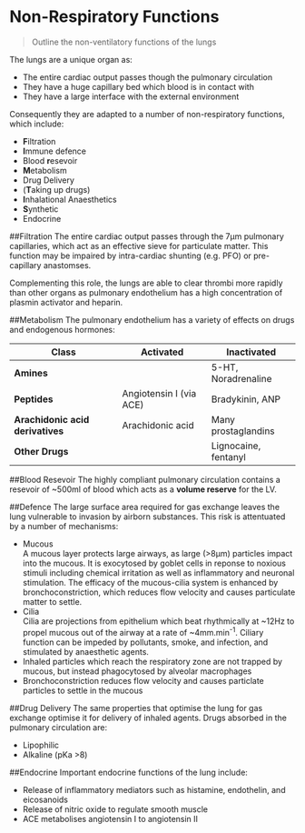 # Non-Respiratory Functions
>Outline the non-ventilatory functions of the lungs

The lungs are a unique organ as:
* The entire cardiac output passes though the pulmonary circulation
* They have a huge capillary bed which blood is in contact with
* They have a large interface with the external environment

Consequently they are adapted to a number of non-respiratory functions, which include:
* **F**iltration
* **I**mmune defence
* Blood **r**esevoir
* **M**etabolism
* Drug Delivery
 * (**T**aking up drugs)
 * **I**nhalational Anaesthetics
* **S**ynthetic 
 * Endocrine

##Filtration
The entire cardiac output passes through the 7μm pulmonary capillaries, which act as an effective sieve for particulate matter. This function may be impaired by intra-cardiac shunting (e.g. PFO) or pre-capillary anastomses.

Complementing this role, the lungs are able to clear thrombi more rapidly than other organs as pulmonary endothelium has a high concentration of plasmin activator and heparin.

##Metabolism
The pulmonary endothelium has a variety of effects on drugs and endogenous hormones:

|Class|Activated|Inactivated|
|-----|---------|-----------|
|**Amines**||5-HT, Noradrenaline|
|**Peptides**|Angiotensin I (via ACE)|Bradykinin, ANP|
|**Arachidonic acid derivatives**|Arachidonic acid|Many prostaglandins|
|**Other Drugs**||Lignocaine, fentanyl|

##Blood Resevoir
The highly compliant pulmonary circulation contains a resevoir of ~500ml of blood which acts as a **volume reserve** for the LV.

##Defence
The large surface area required for gas exchange leaves the lung vulnerable to invasion by airborn substances. This risk is attentuated by a number of mechanisms:
* Mucous  
 A mucous layer protects large airways, as large (>8μm) particles impact into the mucous. It is exocytosed by goblet cells in reponse to noxious stimuli including chemical irritation as well as inflammatory and neuronal stimulation. The efficacy of the mucous-cilia system is enhanced by bronchoconstriction, which reduces flow velocity and causes particulate matter to settle.
* Cilia  
  Cilia are projections from epithelium which beat rhythmically at ~12Hz to propel mucous out of the airway at a rate of ~4mm.min<sup>-1</sup>. Ciliary function can be impeded by pollutants, smoke, and infection, and stimulated by anaesthetic agents.
* Inhaled particles which reach the respiratory zone are not trapped by mucous, but instead phagocytosed by alveolar macrophages
* Bronchoconstriction reduces flow velocity and causes particlate particles to settle in the mucous

##Drug Delivery
The same properties that optimise the lung for gas exchange optimise it for delivery of inhaled agents. Drugs absorbed in the pulmonary circulation are:
* Lipophilic
* Alkaline (pKa >8)

##Endocrine
Important endocrine functions of the lung include:
* Release of inflammatory mediators such as histamine, endothelin, and eicosanoids
* Release of nitric oxide to regulate smooth muscle
* ACE metabolises angiotensin I to angiotensin II